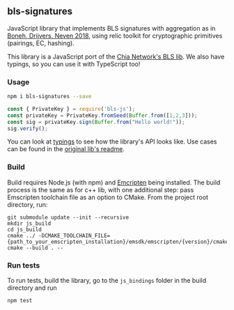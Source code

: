 ## bls-signatures

JavaScript library that implements BLS signatures with aggregation as in [Boneh, Drijvers, Neven 2018](https://crypto.stanford.edu/~dabo/pubs/papers/BLSmultisig.html), using relic toolkit for cryptographic primitives (pairings, EC, hashing).

This library is a JavaScript port of the [Chia Network's BLS lib](https://github.com/Chia-Network/bls-signatures). We also have typings, so you can use it with TypeScript too!

### Usage

```bash
npm i bls-signatures --save
```
```javascript
const { PrivateKey } = require('bls-js');
const privateKey = PrivateKey.fromSeed(Buffer.from([1,2,3]));
const sig = privateKey.sign(Buffer.from("Hello world!"));
sig.verify();
```

You can look at [typings](./blsjs.d.ts) to see how the library's API looks like. Use cases can be found in the [original lib's readme](../README.md).

### Build

Build requires Node.js (with npm) and [Emcripten](https://emscripten.org/docs/getting_started/downloads.html) being installed.
The build process is the same as for c++ lib, with one additional step: pass Emscripten toolchain file as an option to CMake.
From the project root directory, run:
```
git submodule update --init --recursive
mkdir js_build
cd js_build
cmake ../ -DCMAKE_TOOLCHAIN_FILE={path_to_your_emscripten_installation}/emsdk/emscripten/{version}/cmake/Modules/Platform/Emscripten.cmake
cmake --build . --
```

### Run tests

To run tests, build the library, go to the `js_bindings` folder in the build directory and run
```bash
npm test
```